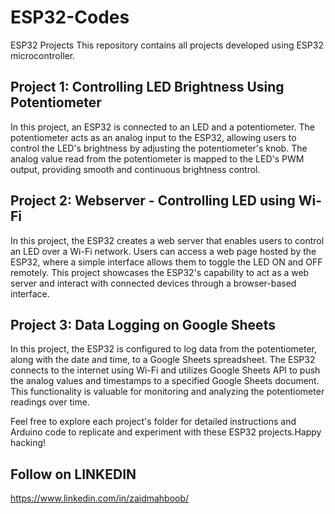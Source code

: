 # ESP32-Codes
ESP32 Projects
This repository contains all projects developed using ESP32 microcontroller.

## Project 1: Controlling LED Brightness Using Potentiometer
In this project, an ESP32 is connected to an LED and a potentiometer. The potentiometer acts as an analog input to the ESP32, allowing users to control the LED's brightness by adjusting the potentiometer's knob. The analog value read from the potentiometer is mapped to the LED's PWM output, providing smooth and continuous brightness control.

## Project 2: Webserver - Controlling LED using Wi-Fi
In this project, the ESP32 creates a web server that enables users to control an LED over a Wi-Fi network. Users can access a web page hosted by the ESP32, where a simple interface allows them to toggle the LED ON and OFF remotely. This project showcases the ESP32's capability to act as a web server and interact with connected devices through a browser-based interface.

## Project 3: Data Logging on Google Sheets
In this project, the ESP32 is configured to log data from the potentiometer, along with the date and time, to a Google Sheets spreadsheet. The ESP32 connects to the internet using Wi-Fi and utilizes Google Sheets API to push the analog values and timestamps to a specified Google Sheets document. This functionality is valuable for monitoring and analyzing the potentiometer readings over time.

Feel free to explore each project's folder for detailed instructions and Arduino code to replicate and experiment with these ESP32 projects.Happy hacking!

## Follow on LINKEDIN
https://www.linkedin.com/in/zaidmahboob/
